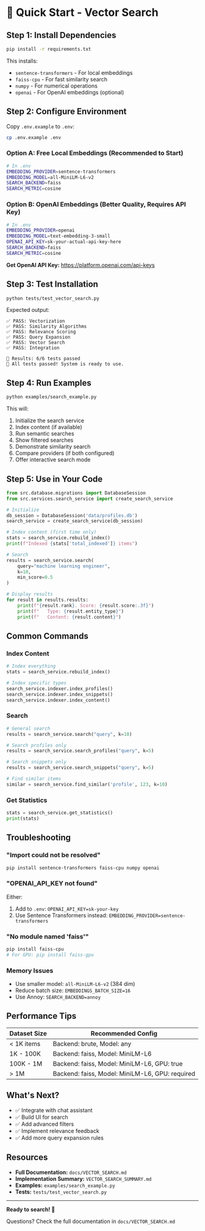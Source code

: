 # 🚀 Quick Start - Vector Search

## Step 1: Install Dependencies

```bash
pip install -r requirements.txt
```

This installs:
- `sentence-transformers` - For local embeddings
- `faiss-cpu` - For fast similarity search
- `numpy` - For numerical operations
- `openai` - For OpenAI embeddings (optional)

## Step 2: Configure Environment

Copy `.env.example` to `.env`:

```bash
cp .env.example .env
```

### Option A: Free Local Embeddings (Recommended to Start)

```bash
# In .env
EMBEDDING_PROVIDER=sentence-transformers
EMBEDDING_MODEL=all-MiniLM-L6-v2
SEARCH_BACKEND=faiss
SEARCH_METRIC=cosine
```

### Option B: OpenAI Embeddings (Better Quality, Requires API Key)

```bash
# In .env
EMBEDDING_PROVIDER=openai
EMBEDDING_MODEL=text-embedding-3-small
OPENAI_API_KEY=sk-your-actual-api-key-here
SEARCH_BACKEND=faiss
SEARCH_METRIC=cosine
```

**Get OpenAI API Key:** https://platform.openai.com/api-keys

## Step 3: Test Installation

```bash
python tests/test_vector_search.py
```

Expected output:
```
✅ PASS: Vectorization
✅ PASS: Similarity Algorithms
✅ PASS: Relevance Scoring
✅ PASS: Query Expansion
✅ PASS: Vector Search
✅ PASS: Integration

🎯 Results: 6/6 tests passed
🎉 All tests passed! System is ready to use.
```

## Step 4: Run Examples

```bash
python examples/search_example.py
```

This will:
1. Initialize the search service
2. Index content (if available)
3. Run semantic searches
4. Show filtered searches
5. Demonstrate similarity search
6. Compare providers (if both configured)
7. Offer interactive search mode

## Step 5: Use in Your Code

```python
from src.database.migrations import DatabaseSession
from src.services.search_service import create_search_service

# Initialize
db_session = DatabaseSession('data/profiles.db')
search_service = create_search_service(db_session)

# Index content (first time only)
stats = search_service.rebuild_index()
print(f"Indexed {stats['total_indexed']} items")

# Search
results = search_service.search(
    query="machine learning engineer",
    k=10,
    min_score=0.5
)

# Display results
for result in results.results:
    print(f"{result.rank}. Score: {result.score:.3f}")
    print(f"   Type: {result.entity_type}")
    print(f"   Content: {result.content}")
```

## Common Commands

### Index Content
```python
# Index everything
stats = search_service.rebuild_index()

# Index specific types
search_service.indexer.index_profiles()
search_service.indexer.index_snippets()
search_service.indexer.index_content()
```

### Search
```python
# General search
results = search_service.search("query", k=10)

# Search profiles only
results = search_service.search_profiles("query", k=5)

# Search snippets only
results = search_service.search_snippets("query", k=5)

# Find similar items
similar = search_service.find_similar('profile', 123, k=10)
```

### Get Statistics
```python
stats = search_service.get_statistics()
print(stats)
```

## Troubleshooting

### "Import could not be resolved"
```bash
pip install sentence-transformers faiss-cpu numpy openai
```

### "OPENAI_API_KEY not found"
Either:
1. Add to `.env`: `OPENAI_API_KEY=sk-your-key`
2. Use Sentence Transformers instead: `EMBEDDING_PROVIDER=sentence-transformers`

### "No module named 'faiss'"
```bash
pip install faiss-cpu
# For GPU: pip install faiss-gpu
```

### Memory Issues
- Use smaller model: `all-MiniLM-L6-v2` (384 dim)
- Reduce batch size: `EMBEDDINGS_BATCH_SIZE=16`
- Use Annoy: `SEARCH_BACKEND=annoy`

## Performance Tips

| Dataset Size | Recommended Config |
|-------------|-------------------|
| < 1K items | Backend: brute, Model: any |
| 1K - 100K | Backend: faiss, Model: MiniLM-L6 |
| 100K - 1M | Backend: faiss, Model: MiniLM-L6, GPU: true |
| > 1M | Backend: faiss, Model: MiniLM-L6, GPU: required |

## What's Next?

- ✅ Integrate with chat assistant
- ✅ Build UI for search
- ✅ Add advanced filters
- ✅ Implement relevance feedback
- ✅ Add more query expansion rules

## Resources

- **Full Documentation:** `docs/VECTOR_SEARCH.md`
- **Implementation Summary:** `VECTOR_SEARCH_SUMMARY.md`
- **Examples:** `examples/search_example.py`
- **Tests:** `tests/test_vector_search.py`

---

**Ready to search! 🚀**

Questions? Check the full documentation in `docs/VECTOR_SEARCH.md`
